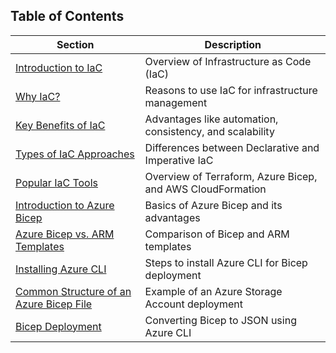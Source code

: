 ## Table of Contents  

| Section | Description |
|---------|------------|
| [Introduction to IaC](#introduction-to-infrastructure-as-code-iac) | Overview of Infrastructure as Code (IaC) |
| [Why IaC?](#why-iac) | Reasons to use IaC for infrastructure management |
| [Key Benefits of IaC](#key-benefits-of-iac) | Advantages like automation, consistency, and scalability |
| [Types of IaC Approaches](#types-of-iac-approaches) | Differences between Declarative and Imperative IaC |
| [Popular IaC Tools](#popular-iac-tools) | Overview of Terraform, Azure Bicep, and AWS CloudFormation |
| [Introduction to Azure Bicep](#introduction-to-azure-bicep) | Basics of Azure Bicep and its advantages |
| [Azure Bicep vs. ARM Templates](#azure-bicep-vs-arm-templates) | Comparison of Bicep and ARM templates |
| [Installing Azure CLI](#installing-azure-cli) | Steps to install Azure CLI for Bicep deployment |
| [Common Structure of an Azure Bicep File](#common-structure-of-an-azure-bicep-file) | Example of an Azure Storage Account deployment |
| [Bicep Deployment](#bicep-deployment) | Converting Bicep to JSON using Azure CLI |